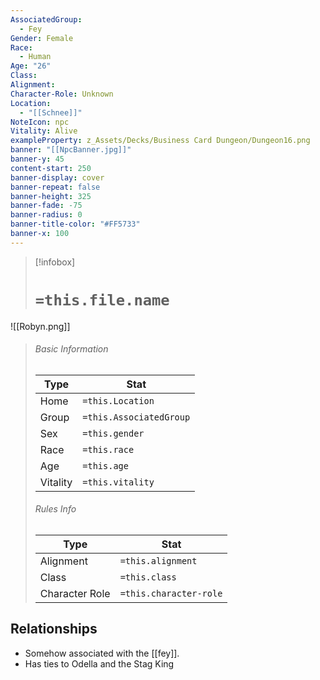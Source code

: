 ```yaml
---
AssociatedGroup:
  - Fey
Gender: Female
Race:
  - Human
Age: "26"
Class: 
Alignment: 
Character-Role: Unknown
Location:
  - "[[Schnee]]"
NoteIcon: npc
Vitality: Alive
exampleProperty: z_Assets/Decks/Business Card Dungeon/Dungeon16.png
banner: "[[NpcBanner.jpg]]"
banner-y: 45
content-start: 250
banner-display: cover
banner-repeat: false
banner-height: 325
banner-fade: -75
banner-radius: 0
banner-title-color: "#FF5733"
banner-x: 100
---
```




> [!infobox]
> # `=this.file.name`
![[Robyn.png]]
> ###### Basic Information
> Type |  Stat |
> ---|---|
> Home | `=this.Location` |
> Group | `=this.AssociatedGroup` |
> Sex | `=this.gender` |
> Race | `=this.race` |
> Age | `=this.age` |
> Vitality | `=this.vitality` |
> ###### Rules Info
> Type |  Stat |
> ---|---|
> Alignment | `=this.alignment` |
> Class | `=this.class` |
> Character Role | `=this.character-role` |


## Relationships

- Somehow associated with the [[fey]].
- Has ties to Odella and the Stag King